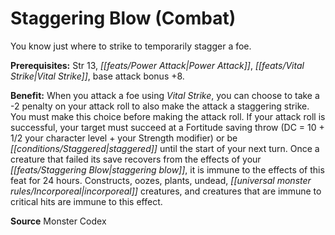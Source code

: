 ﻿---
cssclass: [feats]

---
# Staggering Blow (Combat)

You know just where to strike to temporarily stagger a foe.

**Prerequisites:** Str 13, _[[feats/Power Attack|Power Attack]]_, _[[feats/Vital Strike|Vital Strike]]_, base attack bonus +8.

**Benefit:** When you attack a foe using _Vital Strike_, you can choose to take a -2 penalty on your attack roll to also make the attack a staggering strike. You must make this choice before making the attack roll. If your attack roll is successful, your target must succeed at a Fortitude saving throw (DC = 10 + 1/2 your character level + your Strength modifier) or be _[[conditions/Staggered|staggered]]_ until the start of your next turn. Once a creature that failed its save recovers from the effects of your _[[feats/Staggering Blow|staggering blow]]_, it is immune to the effects of this feat for 24 hours. Constructs, oozes, plants, undead, _[[universal monster rules/Incorporeal|incorporeal]]_ creatures, and creatures that are immune to critical hits are immune to this effect.

**Source** Monster Codex